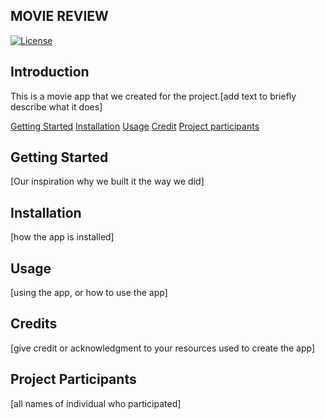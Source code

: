## MOVIE REVIEW


[![License](https://img.shields.io/badge/License-Apache_2.0-blue.svg)](https://opensource.org/licenses/Apache-2.0)

## Introduction

This is a movie app that we created for the project.[add text to briefly describe what it does]

[Getting Started](#getting-started)
[Installation](#installation)
[Usage](#usage)
[Credit](#credit)
[Project participants](#project-participants)

## Getting Started

[Our inspiration why we built it the way we did]

## Installation

[how the app is installed]

## Usage

[using the app, or how to use the app]

## Credits

[give credit or acknowledgment to your resources used to create the app]


## Project Participants


[all names of  individual who participated]